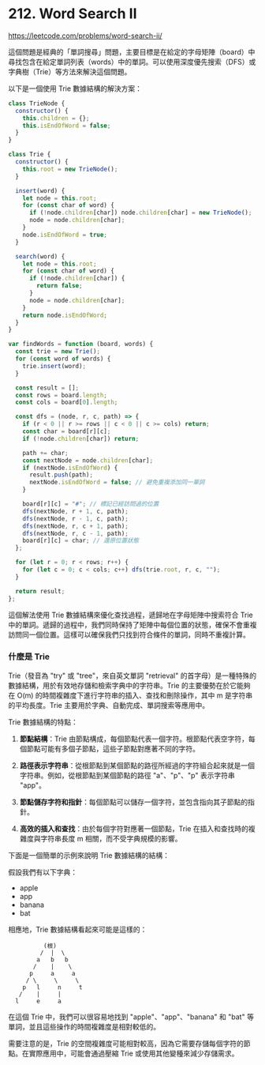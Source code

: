 # 212. Word Search II

<https://leetcode.com/problems/word-search-ii/>

這個問題是經典的「單詞搜尋」問題，主要目標是在給定的字母矩陣（board）中尋找包含在給定單詞列表（words）中的單詞。可以使用深度優先搜索（DFS）或字典樹（Trie）等方法來解決這個問題。

以下是一個使用 Trie 數據結構的解決方案：

```javascript
class TrieNode {
  constructor() {
    this.children = {};
    this.isEndOfWord = false;
  }
}

class Trie {
  constructor() {
    this.root = new TrieNode();
  }

  insert(word) {
    let node = this.root;
    for (const char of word) {
      if (!node.children[char]) node.children[char] = new TrieNode();
      node = node.children[char];
    }
    node.isEndOfWord = true;
  }

  search(word) {
    let node = this.root;
    for (const char of word) {
      if (!node.children[char]) {
        return false;
      }
      node = node.children[char];
    }
    return node.isEndOfWord;
  }
}

var findWords = function (board, words) {
  const trie = new Trie();
  for (const word of words) {
    trie.insert(word);
  }

  const result = [];
  const rows = board.length;
  const cols = board[0].length;

  const dfs = (node, r, c, path) => {
    if (r < 0 || r >= rows || c < 0 || c >= cols) return;
    const char = board[r][c];
    if (!node.children[char]) return;

    path += char;
    const nextNode = node.children[char];
    if (nextNode.isEndOfWord) {
      result.push(path);
      nextNode.isEndOfWord = false; // 避免重複添加同一單詞
    }

    board[r][c] = "#"; // 標記已經訪問過的位置
    dfs(nextNode, r + 1, c, path);
    dfs(nextNode, r - 1, c, path);
    dfs(nextNode, r, c + 1, path);
    dfs(nextNode, r, c - 1, path);
    board[r][c] = char; // 還原位置狀態
  };

  for (let r = 0; r < rows; r++) {
    for (let c = 0; c < cols; c++) dfs(trie.root, r, c, "");
  }

  return result;
};
```

這個解法使用 Trie 數據結構來優化查找過程，遞歸地在字母矩陣中搜索符合 Trie 中的單詞。遞歸的過程中，我們同時保持了矩陣中每個位置的狀態，確保不會重複訪問同一個位置。這樣可以確保我們只找到符合條件的單詞，同時不重複計算。

### 什麼是 Trie

Trie（發音為 "try" 或 "tree"，來自英文單詞 "retrieval" 的首字母）是一種特殊的數據結構，用於有效地存儲和檢索字典中的字符串。Trie 的主要優勢在於它能夠在 O(m) 的時間複雜度下進行字符串的插入、查找和刪除操作，其中 m 是字符串的平均長度。Trie 主要用於字典、自動完成、單詞搜索等應用中。

Trie 數據結構的特點：

1. **節點結構**：Trie 由節點構成，每個節點代表一個字符。根節點代表空字符，每個節點可能有多個子節點，這些子節點對應著不同的字符。

2. **路徑表示字符串**：從根節點到某個節點的路徑所經過的字符組合起來就是一個字符串。例如，從根節點到某個節點的路徑 "a"、"p"、"p" 表示字符串 "app"。

3. **節點儲存字符和指針**：每個節點可以儲存一個字符，並包含指向其子節點的指針。

4. **高效的插入和查找**：由於每個字符對應著一個節點，Trie 在插入和查找時的複雜度與字符串長度 m 相關，而不受字典規模的影響。

下面是一個簡單的示例來說明 Trie 數據結構的結構：

假設我們有以下字典：

- apple
- app
- banana
- bat

相應地，Trie 數據結構看起來可能是這樣的：

```
          (根)
         /  |  \
        a   b   b
       /    |    \
      p     a     a
     / \     \     \
    p   l     n     t
   /    |     |
  l     e     a
```

在這個 Trie 中，我們可以很容易地找到 "apple"、"app"、"banana" 和 "bat" 等單詞，並且這些操作的時間複雜度是相對較低的。

需要注意的是，Trie 的空間複雜度可能相對較高，因為它需要存儲每個字符的節點。在實際應用中，可能會通過壓縮 Trie 或使用其他變種來減少存儲需求。
